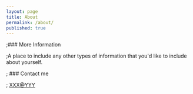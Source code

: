 ```yaml
---
layout: page
title: About
permalink: /about/
published: true
---
```




;### More Information

;A place to include any other types of information that you'd like to include about yourself.

; ### Contact me

; [XXX@YYY](mailto:XXX@YYY)
